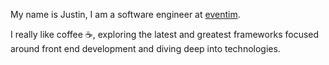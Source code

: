 My name is Justin, I am a software engineer at [eventim](https://www.eventim.de).

I really like coffee ☕️, exploring the latest and greatest frameworks focused around front end development and diving deep into technologies.